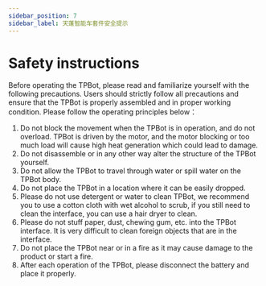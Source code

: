 ```yaml
---
sidebar_position: 7
sidebar_label: 天蓬智能车套件安全提示
---
```


# Safety instructions

Before operating the TPBot, please read and familiarize yourself with the following precautions. Users should strictly follow all precautions and ensure that the TPBot is properly assembled and in proper working condition.
Please follow the operating principles below：

1. Do not block the movement when the TPBot is in operation, and do not overload. TPBot is driven by the motor, and the motor blocking or too much load will cause high heat generation which could lead to damage.
2. Do not disassemble or in any other way alter the structure of the TPBot yourself.
3. Do not allow the TPBot to travel through water or spill water on the TPBot body.
4. Do not place the TPBot in a location where it can be easily dropped.
5. Please do not use detergent or water to clean TPBot, we recommend you to use a cotton cloth with wet alcohol to scrub, if you still need to clean the interface, you can use a hair dryer to clean.
6. Please do not stuff paper, dust, chewing gum, etc. into the TPBot interface. It is very difficult to clean foreign objects that are in the interface.
8. Do not place the TPBot near or in a fire as it may cause damage to the product or start a fire.
9. After each operation of the TPBot, please disconnect the battery and place it properly.
